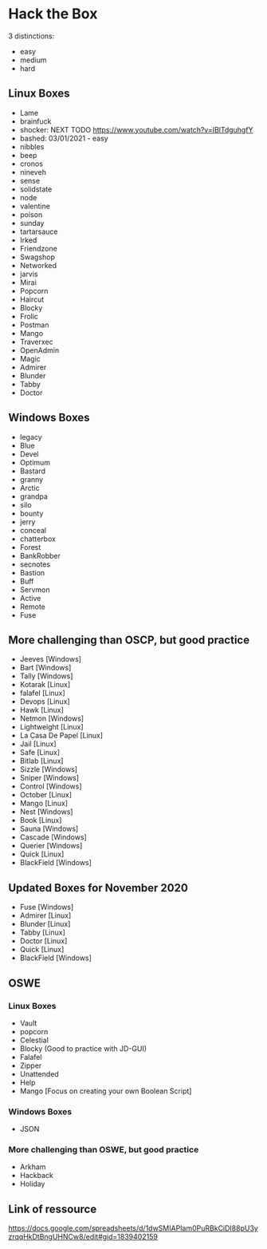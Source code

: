 # Hack the Box

3 distinctions:

- easy
- medium
- hard

## Linux Boxes

- Lame
- brainfuck
- shocker: NEXT TODO https://www.youtube.com/watch?v=IBlTdguhgfY
- bashed: 03/01/2021 - easy
- nibbles
- beep
- cronos
- nineveh
- sense
- solidstate
- node
- valentine
- poison
- sunday
- tartarsauce
- Irked
- Friendzone
- Swagshop
- Networked
- jarvis
- Mirai
- Popcorn
- Haircut
- Blocky
- Frolic
- Postman
- Mango
- Traverxec
- OpenAdmin
- Magic
- Admirer
- Blunder
- Tabby
- Doctor

## Windows Boxes

- legacy
- Blue
- Devel
- Optimum
- Bastard
- granny
- Arctic
- grandpa
- silo
- bounty
- jerry
- conceal
- chatterbox
- Forest
- BankRobber
- secnotes
- Bastion
- Buff
- Servmon
- Active
- Remote
- Fuse

## More challenging than OSCP, but good practice

- Jeeves [Windows]
- Bart   [Windows]
- Tally  [Windows]
- Kotarak [Linux]
- falafel [Linux]
- Devops [Linux]
- Hawk [Linux]
- Netmon [Windows]
- Lightweight [Linux]
- La Casa De Papel [Linux]
- Jail [Linux]
- Safe [Linux]
- Bitlab [Linux]
- Sizzle [Windows]
- Sniper [Windows]
- Control [Windows]
- October [Linux]
- Mango [Linux]
- Nest [Windows]
- Book [Linux]
- Sauna [Windows]
- Cascade [Windows]
- Querier [Windows]
- Quick [Linux]
- BlackField [Windows]

## Updated Boxes for November 2020

- Fuse [Windows]
- Admirer [Linux]
- Blunder [Linux]
- Tabby [Linux]
- Doctor [Linux]
- Quick [Linux]
- BlackField [Windows]

## OSWE

### Linux Boxes

- Vault
- popcorn
- Celestial
- Blocky (Good to practice with JD-GUI)
- Falafel
- Zipper
- Unattended
- Help
- Mango [Focus on creating your own Boolean Script]

### Windows Boxes

- JSON

### More challenging than OSWE, but good practice

- Arkham
- Hackback
- Holiday

## Link of ressource

https://docs.google.com/spreadsheets/d/1dwSMIAPIam0PuRBkCiDI88pU3yzrqqHkDtBngUHNCw8/edit#gid=1839402159